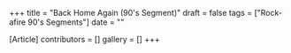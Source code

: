+++
title = "Back Home Again (90's Segment)"
draft = false
tags = ["Rock-afire 90's Segments"]
date = ""

[Article]
contributors = []
gallery = []
+++